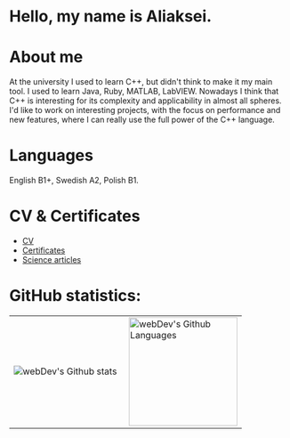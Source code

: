 # Hello, my name is Aliaksei.
# About me
At the university I used to learn C++, but didn't think to make it my main tool. I used to learn Java, Ruby, MATLAB, LabVIEW.
Nowadays I think that C++ is interesting for its complexity and applicability in almost all spheres. I'd like to work on interesting
projects, with the focus on performance and new features, where I can really use the full power of the C++ language.
# Languages
English B1+, Swedish A2, Polish B1.
# CV & Certificates
- [CV](https://github.com/aliaksei-ivanou-by/Summary/blob/master/Aliaksei_Ivanou_Software_Engineer.pdf)
- [Certificates](https://github.com/aliaksei-ivanou-by/Summary/tree/master/Certificates)
- [Science articles](https://github.com/aliaksei-ivanou-by/Summary/tree/master/Articles)
# GitHub statistics:
<table>
  <tr>
    <td>
      <img align="left" src="http://github-readme-streak-stats.herokuapp.com?user=aliaksei-ivanou-by&theme=dark&background=000000" alt="webDev's Github stats" />
    </td>
    <td>
      <img height="195px" align="right" alt="webDev's Github Languages" src="https://github-readme-stats-sigma-five.vercel.app/api/top-langs/?username=aliaksei-ivanou-by&layout=compact&theme=vision-friendly-dark" />
    </td>
  </tr>
</table>

